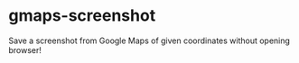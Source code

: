 # gmaps-screenshot
Save a screenshot from Google Maps of given coordinates without opening browser!
